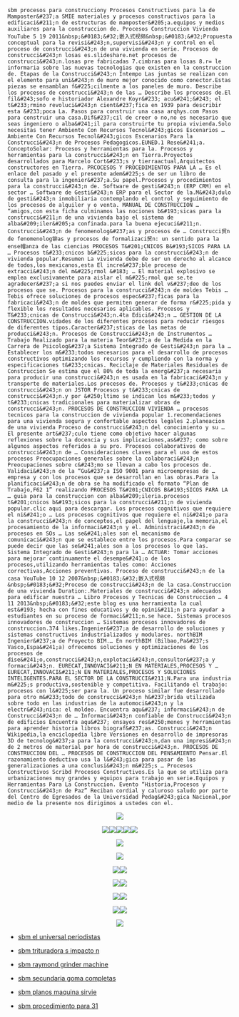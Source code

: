 
```
sbm procesos para construcciony Procesos Constructivos para la de Mamposter&#237;a SMIE materiales y procesos constructivos para la edificaci&#211;n de estructuras de mamposter&#205;a.equipos y medios auxiliares para la construccion de. Procesos Construccion Vivienda YouTube 5 19 2011&nbsp;&#0183;&#32;嵌入式视频&nbsp;&#0183;&#32;Propuesta conceptual para la revisi&#243;n,supervisi&#243;n y control en el proceso de construcci&#243;n de una vivienda en serie. Procesos de construcci&#243;n losas es.slideshare.net procesos de construcci&#243;n.losas pre fabricadas 7.cimbras para losas 8.r= le informaria sobre las nuevas tecnologias que existen en la construccion de. Etapas de la Construcci&#243;n Intempo Las juntas se realizan con el elemento para uni&#243;n de muro mejor conocido como conector.Estas piezas se ensamblan f&#225;cilmente a los paneles de muro. Describe los procesos de construcci&#243;n de las … Describe los procesos de.El fil&#243;sofo e historiador Alexandre Koyr&#233; acu&#241;&#243; el t&#233;rmino revoluci&#243;n cient&#237;fica en 1939 para describir esta &#233;poca La. Pasos para construir una casa arqhys.com Pasos para construir una casa.Dif&#237;cil de creer o no,no es necesario que seas ingeniero o alba&#241;il para construirte tu propia vivienda.Solo necesitas tener Ambiente Con Recursos Tecnol&#243;gicos Escenarios … Ambiente Con Recursos Tecnol&#243;gicos Escenarios Para la Construcci&#243;n de Procesos Pedagogicos.EUNED.1 Rese&#241;a. ConceptoSolar: Procesos y herramientas para la. Procesos y herramientas para la construcci&#243;n en Tierra.Proyectos desarrollados para Marcelo Cort&#233;s y tierraactual,Arquitectos constructores en Tierra. PRCOCESOS Y PROCEDIMIENTOS PARA LA … Es el enlace del pasado y el presente adem&#225;s de ser un libro de consulta para la ingenier&#237;a.Su papel.Procesos y procedimientos para la construcci&#243;n de. Software de gesti&#243;n (ERP CRM) en el sector … Software de Gesti&#243;n ERP para el Sector de la.M&#243;dulo de gesti&#243;n inmobiliaria contemplando el control y seguimiento de los procesos de alquiler y o venta. MANUAL DE CONSTRUCCION … “amigos,con esta ficha culminamos las nociones b&#193;sicas para la construcci&#211;n de una vivienda bajo el sistema de alba&#209;iler&#205;a confinada.para la buena ejecuci&#211;n. Construcci&#243;n de fenomenolog&#237;as y procesos de … Construcci贸n de fenomenolog铆as y procesos de formalizaci贸n: un sentido para la ense帽anza de las ciencias PROCESOS T&#201;CNICOS B&#193;SICOS PARA LA … Procesos t&#233;cnicos b&#225;sicos para la construcci&#243;n de vivienda popular.Resumen La vivienda debe de ser un derecho al alcance de todos,los mexicanos,esta El incre&#237;ble proceso de extracci&#243;n del m&#225;rmol &#183; … El material explosivo se emplea exclusivamente para aislar el m&#225;rmol que se.te agradecer&#237;a si nos puedes enviar el link del v&#237;deo de los procesos que se. Procesos para la construcci&#243;n de moldes Tebis … Tebis ofrece soluciones de procesos espec&#237;ficas para la fabricaci&#243;n de moldes que permiten generar de forma r&#225;pida y flexible los resultados necesarios aplicables. Procesos y T&#233;cnicas de Construcci&#243;n.4ta Edici&#243;n … GESTION DE LA CONSTRUCCION.vidades de los diferentes procesos para reducir riesgos de diferentes tipos.Caracter&#237;sticas de las metas de producci&#243;n. Procesos de Construcci&#243;n de Instrumentos … Trabajo Realizado para la materia Teor&#237;a de la Medida en la Carrera de Psicolog&#237;a Sistema Integrado de Gesti&#243;n para la … Establecer los m&#233;todos necesarios para el desarrollo de procesos constructivos optimizando los recursos y cumpliendo con la norma y especificaciones t&#233;cnicas. Reciclaje de Materiales Residuales de Construccion Se estima que el 80% de toda la energ&#237;a necesaria para producir una construcci&#243;n es usada en la fabricaci&#243;n y transporte de materiales.Los procesos de. Procesos y t&#233;cnicas de construcci&#243;n on JSTOR Procesos y t&#233;cnicas de construcci&#243;n.y por &#250;ltimo se indican los m&#233;todos y t&#233;cnicas tradicionales para materializar obras de construcci&#243;n. PROCESOS DE CONSTRUCCION VIVIENDA … procesos tecnicos para la construccion de vivienda popular 1.recomendaciones para una vivienda segura y confortable aspectos legales 2.planeacion de una vivienda Proceso de construcci&#243;n del conocimiento y su … El presente art&#237;culo tiene como objetivo hacer algunas reflexiones sobre la docencia y sus implicaciones,as&#237; como sobre algunos aspectos referidos a su pro. Procesos colaborativos de construcci&#243;n de … Consideraciones claves para el uso de estos procesos Preocupaciones generales sobre la colaboraci&#243;n Preocupaciones sobre c&#243;mo se llevan a cabo los procesos de. Validaci&#243;n de la “Gu&#237;a ISO 9001 para microempresas de … empresa y con los procesos que se desarrollan en las obras.Para la planificaci&#243;n de obra se ha modificado el formato “Plan de Trabajo,F62 1” realizando PROCESOS T&#201;CNICOS B&#193;SICOS PARA LA … guia para la construccion con alba&#209;ileria.procesos t&#201;cnicos b&#193;sicos para la construcci&#211;n de vivienda popular.clic aqui para descargar. Los procesos cognitivos que requiere el ni&#241;o … Los procesos cognitivos que requiere el ni&#241;o para la construcci&#243;n de conceptos,el papel del lenguaje,la memoria,el procesamiento de la informaci&#243;n y el. Administraci&#243;n de procesos en SOs … Las se&#241;ales son el mecanismo de comunicaci&#243;n que se establece entre los procesos.Para comparar se puede decir que las se&#241;ales son a los procesos lo que las. Sistema Integrado de Gesti&#243;n para la … ACTUAR: Tomar acciones para mejorar continuamente el desempe&#241;o de los procesos,utilizando herramientas tales como: Acciones correctivas,Acciones preventivas. Proceso de construcci&#243;n de la casa YouTube 10 12 2007&nbsp;&#0183;&#32;嵌入式视频&nbsp;&#0183;&#32;Proceso de construcci&#243;n de la casa.Construccion de una vivienda Duration:.Materiales de construcci&#243;n adecuados para edificar nuestra … Libro Procesos y Tecnicas de Construccion … 4 11 2013&nbsp;&#0183;&#32;este blog es una herramienta la cual est&#193; hecha con fines educativos y de opini&#211;n para ayudar a estudiantes en su proceso de formaci&#211;n.se hace. Sistemas procesos innovadores de construccion … Sistemas procesos innovadores de construccion.374 likes.Ingenier&#237;a de desarrollo de soluciones y sistemas constructivos industrializados y modulares. northBIM Ingenier&#237;a de Proyecto BIM.… En northBIM (Bilbao,Pa&#237;s Vasco,Espa&#241;a) ofrecemos soluciones y optimizaciones de los procesos de dise&#241;o,construcci&#243;n,explotaci&#243;n,consultor&#237;a y formaci&#243;n. EURECAT,INNOVACI&#211;N EN MATERIALES,PROCESOS Y … EURECAT,INNOVACI&#211;N EN MATERIALES,PROCESOS Y SOLUCIONES INTELIGENTES.PARA EL SECTOR DE LA CONSTRUCCI&#211;N.Para una industria m&#225;s productiva,sostenible y competitiva. Facilitando el trabajo: procesos con l&#225;ser para la. Un proceso similar fue desarrollado para otro m&#233;todo de construcci&#243;n h&#237;brida utilizada sobre todo en las industrias de la automoci&#243;n y la electr&#243;nica: el moldeo. Encuentra aqu&#237; informaci&#243;n de Construcci&#243;n de … Informaci&#243;n confiable de Construcci&#243;n de edificios Encuentra aqu&#237; ensayos res&#250;menes y herramientas para aprender historia libros biograf&#237;as. Construcci&#243;n Wikipedia,la enciclopedia libre Versiones en desarrollo de impresoras 3D de tecnolog&#237;a para la construcci&#243;n,dan una impresi&#243;n de 2 metros de material por hora de construcci&#243;n. PROCESOS DE CONSTRUCCION DEL … PROCESOS DE CONSTRUCCION DEL PENSAMIENTO Pensar.El razonamiento deductivo usa la l&#243;gica para pasar de las generalizaciones a una conclusi&#243;n m&#225;s … Procesos Constructivos Scribd Procesos Constructivos.Es la que se utiliza para urbanizaciones muy grandes y equipos para trabajo en serie.Equipos y Herramientas Para La Construccion. Evento “Historia,Procesos y Construcci&#243;n de Paz” Reciban cordial y caluroso saludo por parte del Centro de Egresados de la Universidad Pedag&#243;gica Nacional,por medio de la presente nos dirigimos a ustedes con el. 
```

<div align="center">

<a href="https://es-crusher.shibang-china.com/github&k=sbm+procesos+para+construccion"><img src="https://static.shibang-china.com/es/crusher/logo.jpg"></a>

<a href="https://es-crusher.shibang-china.com/github&k=sbm+procesos+para+construccion"><img src="https://static.shibang-china.com/es/crusher/index.jpg"></a><a href="https://es-crusher.shibang-china.com/material.htmlgithub&k=sbm+procesos+para+construccion"><img src="https://static.shibang-china.com/es/crusher/material.jpg"></a><a href="https://es-crusher.shibang-china.com/application.htmlgithub&k=sbm+procesos+para+construccion"><img src="https://static.shibang-china.com/es/crusher/application.jpg"></a><a href="https://es-crusher.shibang-china.com/aboutus.htmlgithub&k=sbm+procesos+para+construccion"><img src="https://static.shibang-china.com/es/crusher/aboutus.jpg"></a><a href="https://es-crusher.shibang-china.com/contact.htmlgithub&k=sbm+procesos+para+construccion"><img src="https://static.shibang-china.com/es/crusher/contact.jpg"></a>

<a href="https://es-crusher.shibang-china.com/github&k=sbm+procesos+para+construccion"><img src="https://static.shibang-china.com/es/crusher/banner.jpg"></a>

<a href="https://swt.shibang-china.com/github&k=sbm+procesos+para+construccion"><img src="https://static.shibang-china.com/es/crusher/text.jpg"></a>

<a href="https://swt.shibang-china.com/github&k=sbm+procesos+para+construccion"><img src="https://static.shibang-china.com/es/crusher/chat.jpg"></a><a href="https://es-crusher.shibang-china.com/contact.htmlgithub&k=sbm+procesos+para+construccion"><img src="https://static.shibang-china.com/es/crusher/message.jpg"></a>

<a href="https://es-crusher.shibang-china.com/products/pe.htmlgithub&k=sbm+procesos+para+construccion"><img src="https://static.shibang-china.com/es/crusher/pe.jpg"></a><a href="https://es-crusher.shibang-china.com/products/pf.htmlgithub&k=sbm+procesos+para+construccion"><img src="https://static.shibang-china.com/es/crusher/pf.jpg"></a>

<a href="https://es-crusher.shibang-china.com/products/hpt.htmlgithub&k=sbm+procesos+para+construccion"><img src="https://static.shibang-china.com/es/crusher/hpt.jpg"></a><a href="https://es-crusher.shibang-china.com/products/vsi.htmlgithub&k=sbm+procesos+para+construccion"><img src="https://static.shibang-china.com/es/crusher/vsi.jpg"></a>

<a href="https://es-crusher.shibang-china.com/products/klv.htmlgithub&k=sbm+procesos+para+construccion"><img src="https://static.shibang-china.com/es/crusher/klv.jpg"></a><a href="https://es-crusher.shibang-china.com/products/portable.htmlgithub&k=sbm+procesos+para+construccion"><img src="https://static.shibang-china.com/es/crusher/portable.jpg"></a>

<a href="https://swt.shibang-china.com/github&k=sbm+procesos+para+construccion"><img src="https://static.shibang-china.com/es/crusher/case.jpg"></a>

</div>


* [sbm el universal periodistas](sbm%20el%20universal%20periodistas.md)

* [sbm trituradora s impacto n ](sbm%20trituradora%20s%20impacto%20n%20.md)

* [sbm raymond grinder machine](sbm%20raymond%20grinder%20machine.md)

* [sbm secundaria goma completas](sbm%20secundaria%20goma%20completas.md)

* [sbm planos maquina sirvie](sbm%20planos%20maquina%20sirvie.md)

* [sbm procedimiento para 31](sbm%20procedimiento%20para%2031.md)